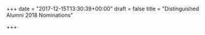+++
date = "2017-12-15T13:30:39+00:00"
draft = false
title = "Distinguished Alumni 2018 Nominations"

+++
